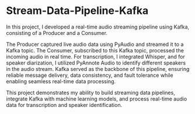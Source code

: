 # Stream-Data-Pipeline-Kafka

In this project, I developed a real-time audio streaming pipeline using Kafka, consisting of a Producer and a Consumer.

The Producer captured live audio data using PyAudio and streamed it to a Kafka topic.
The Consumer, subscribed to this Kafka topic, processed the incoming audio in real time.
For transcription, I integrated Whisper, and for speaker diarization, I utilized PyAnnote Audio to identify different speakers in the audio stream.
Kafka served as the backbone of this pipeline, ensuring reliable message delivery, data consistency, and fault tolerance while enabling seamless real-time data processing.

This project demonstrates my ability to build streaming data pipelines, integrate Kafka with machine learning models, and process real-time audio data for transcription and speaker identification.

